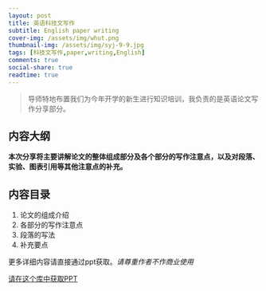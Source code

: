 ```yaml
---
layout: post
title: 英语科技文写作
subtitle: English paper writing
cover-img: /assets/img/whut.png
thumbnail-img: /assets/img/syj-9-9.jpg
tags: [科技文写作,paper,writing,English]
comments: true
social-share: true
readtime: true
---
```

> 导师特地布置我们为今年开学的新生进行知识培训，我负责的是英语论文写作分享部分。

## 内容大纲

**本次分享将主要讲解论文的整体组成部分及各个部分的写作注意点，以及对段落、实验、图表引用等其他注意点的补充。**

## 内容目录

1. 论文的组成介绍
2. 各部分的写作注意点
3. 段落的写法
4. 补充要点

更多详细内容请直接通过ppt获取。*请尊重作者不作商业使用*

[请在这个库中获取PPT](https://github.com/wut2017syj/documents "github地址")
